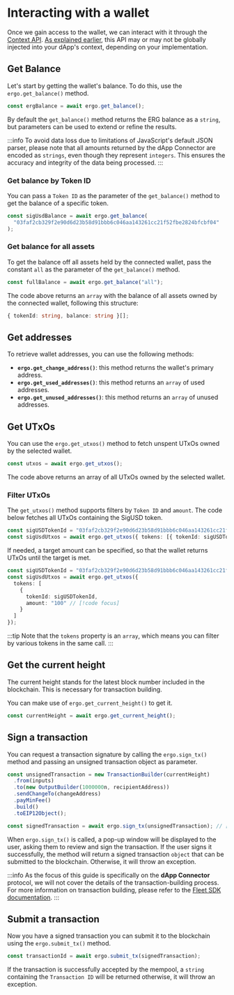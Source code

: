 # Interacting with a wallet

Once we gain access to the wallet, we can interact with it through the [Context API](/dapp-connector/api-overview#context-api). [As explained earlier](wallet-connection#avoid-globally-instantiating-of-the-ergo-object), this API may or may not be globally injected into your dApp's context, depending on your implementation.

## Get Balance

Let's start by getting the wallet's balance. To do this, use the `ergo.get_balance()` method.

```ts
const ergBalance = await ergo.get_balance();
```

By default the `get_balance()` method returns the ERG balance as a `string`, but parameters can be used to extend or refine the results.

:::info
To avoid data loss due to limitations of JavaScript's default JSON parser, please note that all amounts returned by the dApp Connector are encoded as `strings`, even though they represent `integers`. This ensures the accuracy and integrity of the data being processed.
:::

### Get balance by Token ID

You can pass a `Token ID` as the parameter of the `get_balance()` method to get the balance of a specific token.

```ts
const sigUsdBalance = await ergo.get_balance(
  "03faf2cb329f2e90d6d23b58d91bbb6c046aa143261cc21f52fbe2824bfcbf04"
);
```

### Get balance for all assets

To get the balance off all assets held by the connected wallet, pass the constant `all` as the parameter of the `get_balance()` method.

```ts
const fullBalance = await ergo.get_balance("all");
```

The code above returns an `array` with the balance of all assets owned by the connected wallet, following this structure:

```ts
{ tokenId: string, balance: string }[];
```

## Get addresses

To retrieve wallet addresses, you can use the following methods:

- **`ergo.get_change_address()`**: this method returns the wallet's primary address.
- **`ergo.get_used_addresses()`**: this method returns an `array` of used addresses.
- **`ergo.get_unused_addresses()`**: this method returns an `array` of unused addresses.

## Get UTxOs

You can use the `ergo.get_utxos()` method to fetch unspent UTxOs owned by the selected wallet.

```ts
const utxos = await ergo.get_utxos();
```

The code above returns an array of all UTxOs owned by the selected wallet.

### Filter UTxOs

The `get_utxos()` method supports filters by `Token ID` and `amount`. The code below fetches all UTxOs containing the SigUSD token.

```ts
const sigUSDTokenId = "03faf2cb329f2e90d6d23b58d91bbb6c046aa143261cc21f52fbe2824bfcbf04";
const sigUsdUtxos = await ergo.get_utxos({ tokens: [{ tokenId: sigUSDTokenId }] }); // [!code focus]
```

If needed, a target amount can be specified, so that the wallet returns UTxOs until the target is met.

```ts
const sigUSDTokenId = "03faf2cb329f2e90d6d23b58d91bbb6c046aa143261cc21f52fbe2824bfcbf04";
const sigUsdUtxos = await ergo.get_utxos({
  tokens: [
    {
      tokenId: sigUSDTokenId,
      amount: "100" // [!code focus]
    }
  ]
});
```

:::tip
Note that the `tokens` property is an `array`, which means you can filter by various tokens in the same call.
:::

## Get the current height

The current height stands for the latest block number included in the blockchain. This is necessary for transaction building.

You can make use of `ergo.get_current_height()` to get it.

```ts
const currentHeight = await ergo.get_current_height();
```

## Sign a transaction

You can request a transaction signature by calling the `ergo.sign_tx()` method and passing an unsigned transaction object as parameter.

```ts
const unsignedTransaction = new TransactionBuilder(currentHeight)
  .from(inputs)
  .to(new OutputBuilder(1000000n, recipientAddress))
  .sendChangeTo(changeAddress)
  .payMinFee()
  .build()
  .toEIP12Object();

const signedTransaction = await ergo.sign_tx(unsignedTransaction); // [!code focus]
```

When `ergo.sign_tx()` is called, a pop-up window will be displayed to the user, asking them to review and sign the transaction. If the user signs it successfully, the method will return a signed transaction `object` that can be submitted to the blockchain. Otherwise, it will throw an exception.

:::info
As the focus of this guide is specifically on the **dApp Connector** protocol, we will not cover the details of the transaction-building process. For more information on transaction building, please refer to the [Fleet SDK documentation](https://fleet-sdk.github.io/docs/transaction-building).
:::

## Submit a transaction

Now you have a signed transaction you can submit it to the blockchain using the `ergo.submit_tx()` method.

```ts
const transactionId = await ergo.submit_tx(signedTransaction);
```

If the transaction is successfully accepted by the mempool, a `string` containing the `Transaction ID` will be returned otherwise, it will throw an exception.
